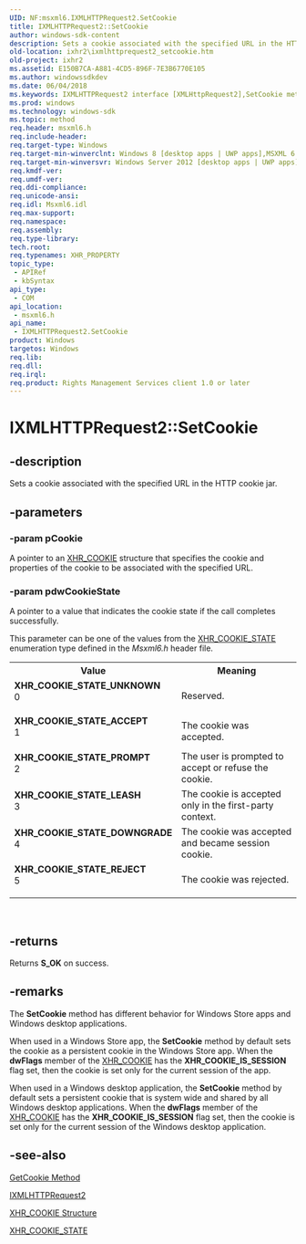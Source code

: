```yaml
---
UID: NF:msxml6.IXMLHTTPRequest2.SetCookie
title: IXMLHTTPRequest2::SetCookie
author: windows-sdk-content
description: Sets a cookie associated with the specified URL in the HTTP cookie jar.
old-location: ixhr2\ixmlhttprequest2_setcookie.htm
old-project: ixhr2
ms.assetid: E150B7CA-A881-4CD5-896F-7E3B6770E105
ms.author: windowssdkdev
ms.date: 06/04/2018
ms.keywords: IXMLHTTPRequest2 interface [XMLHttpRequest2],SetCookie method, IXMLHTTPRequest2.SetCookie, IXMLHTTPRequest2::SetCookie, SetCookie, SetCookie method [XMLHttpRequest2], SetCookie method [XMLHttpRequest2],IXMLHTTPRequest2 interface, XHR_COOKIE_STATE_ACCEPT, XHR_COOKIE_STATE_DOWNGRADE, XHR_COOKIE_STATE_LEASH, XHR_COOKIE_STATE_PROMPT, XHR_COOKIE_STATE_REJECT, XHR_COOKIE_STATE_UNKNOWN, ixhr2.ixmlhttprequest2_setcookie, msxml6/IXMLHTTPRequest2::SetCookie
ms.prod: windows
ms.technology: windows-sdk
ms.topic: method
req.header: msxml6.h
req.include-header: 
req.target-type: Windows
req.target-min-winverclnt: Windows 8 [desktop apps | UWP apps],MSXML 6.0 and later
req.target-min-winversvr: Windows Server 2012 [desktop apps | UWP apps]
req.kmdf-ver: 
req.umdf-ver: 
req.ddi-compliance: 
req.unicode-ansi: 
req.idl: Msxml6.idl
req.max-support: 
req.namespace: 
req.assembly: 
req.type-library: 
tech.root: 
req.typenames: XHR_PROPERTY
topic_type:
 - APIRef
 - kbSyntax
api_type:
 - COM
api_location:
 - msxml6.h
api_name:
 - IXMLHTTPRequest2.SetCookie
product: Windows
targetos: Windows
req.lib: 
req.dll: 
req.irql: 
req.product: Rights Management Services client 1.0 or later
---
```


# IXMLHTTPRequest2::SetCookie


## -description


Sets a cookie associated with the specified URL in the HTTP cookie jar.


## -parameters




### -param pCookie

A pointer to an <a href="https://msdn.microsoft.com/208829B0-DBCC-4C22-910D-D6826283F8A0">XHR_COOKIE</a> structure that specifies the cookie and properties of the cookie to be associated with  the specified URL.


### -param pdwCookieState

A pointer to a value that indicates the cookie state if the call completes successfully. 

This parameter can be one of the values from the <a href="https://msdn.microsoft.com/040a5ae8-ec18-44a6-a3e9-376637cc005a">XHR_COOKIE_STATE</a> enumeration type defined in the <i>Msxml6.h</i>  header file.

<table>
<tr>
<th>Value</th>
<th>Meaning</th>
</tr>
<tr>
<td width="40%"><a id="XHR_COOKIE_STATE_UNKNOWN"></a><a id="xhr_cookie_state_unknown"></a><dl>
<dt><b>XHR_COOKIE_STATE_UNKNOWN</b></dt>
<dt>0</dt>
</dl>
</td>
<td width="60%">
Reserved.



</td>
</tr>
<tr>
<td width="40%"><a id="XHR_COOKIE_STATE_ACCEPT"></a><a id="xhr_cookie_state_accept"></a><dl>
<dt><b>XHR_COOKIE_STATE_ACCEPT</b></dt>
<dt>1</dt>
</dl>
</td>
<td width="60%">
The cookie was accepted.



</td>
</tr>
<tr>
<td width="40%"><a id="XHR_COOKIE_STATE_PROMPT"></a><a id="xhr_cookie_state_prompt"></a><dl>
<dt><b>XHR_COOKIE_STATE_PROMPT</b></dt>
<dt>2</dt>
</dl>
</td>
<td width="60%">
The user is prompted to accept or refuse the cookie.

</td>
</tr>
<tr>
<td width="40%"><a id="XHR_COOKIE_STATE_LEASH"></a><a id="xhr_cookie_state_leash"></a><dl>
<dt><b>XHR_COOKIE_STATE_LEASH</b></dt>
<dt>3</dt>
</dl>
</td>
<td width="60%">
The cookie is accepted only in the first-party context.

</td>
</tr>
<tr>
<td width="40%"><a id="XHR_COOKIE_STATE_DOWNGRADE"></a><a id="xhr_cookie_state_downgrade"></a><dl>
<dt><b>XHR_COOKIE_STATE_DOWNGRADE</b></dt>
<dt>4</dt>
</dl>
</td>
<td width="60%">
The cookie was accepted and became session cookie.

</td>
</tr>
<tr>
<td width="40%"><a id="XHR_COOKIE_STATE_REJECT"></a><a id="xhr_cookie_state_reject"></a><dl>
<dt><b>XHR_COOKIE_STATE_REJECT</b></dt>
<dt>5</dt>
</dl>
</td>
<td width="60%">
The cookie was rejected.



</td>
</tr>
</table>
 


## -returns



Returns <b>S_OK</b> on success.




## -remarks



The <b>SetCookie</b> method has different behavior for Windows Store apps and Windows desktop applications. 

When used in a Windows Store app, the <b>SetCookie</b> method  by default sets the cookie as a persistent cookie in the Windows Store app. When the <b>dwFlags</b> member of the <a href="https://msdn.microsoft.com/208829B0-DBCC-4C22-910D-D6826283F8A0">XHR_COOKIE</a> has the <b>XHR_COOKIE_IS_SESSION</b> flag set, then the cookie is set only for the current session of the app.

When used in a Windows desktop application, the <b>SetCookie</b> method  by default sets a persistent cookie that  is system wide and shared by all Windows desktop applications.   When the <b>dwFlags</b> member of the <a href="https://msdn.microsoft.com/208829B0-DBCC-4C22-910D-D6826283F8A0">XHR_COOKIE</a> has the <b>XHR_COOKIE_IS_SESSION</b> flag set, then the cookie is set only for the current session of the Windows desktop application.




## -see-also




<a href="https://msdn.microsoft.com/A2A9C54B-92A2-41EA-A741-797BA219BCDA">GetCookie Method</a>



<a href="https://msdn.microsoft.com/BBC11C4A-AECF-4D6D-8275-3E852E309908">IXMLHTTPRequest2</a>



<a href="https://msdn.microsoft.com/208829B0-DBCC-4C22-910D-D6826283F8A0">XHR_COOKIE Structure</a>



<a href="https://msdn.microsoft.com/040a5ae8-ec18-44a6-a3e9-376637cc005a">XHR_COOKIE_STATE</a>
 

 

